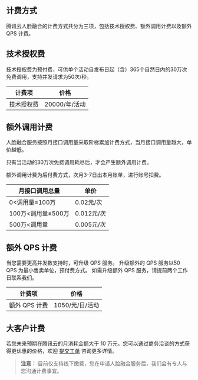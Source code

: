 ## 计费方式
腾讯云人脸融合的计费方式共分为三项，包括技术授权费、额外调用计费以及额外 QPS 计费。

## 技术授权费

技术授权费为预付费，可供单个活动自发布日起（含）365个自然日内的30万次免费调用，支持并发请求为50次/秒。

| 计费项    | 价格        |
| ---------- | --------- |
| 技术授权费  | 20000/年/活动 |


## 额外调用计费

人脸融合服务按照月接口调用量采取阶梯累加计费方式，当月接口调用量越大，单价越低。

只有当活动的30万次免费调用耗尽后，才会产生额外调用计费。

额外调用计费为后付费方式，次月3-7日出本月账单，进行账号扣费。

| 月接口调用总量    | 单价        |
| ---------- | --------- |
|  0<调用量≤100万  | 0.02元/次 |
| 100万<调用量≤500万 | 0.012元/次 |
| 500万<调用量    | 0.005元/次 |

## 额外 QPS 计费

当您需要更高并发数支持时，可升级 QPS 服务。
升级额外的 QPS 服务以50 QPS 为最小售卖单位，预付费方式。
如需升级额外 QPS 服务，请提前两个工作日联系我们。

| 计费项    | 价格        |
| ---------- | --------- |
| 额外 QPS 计费  | 1050/元/日/活动 |


## 大客户计费

若您未来预期在腾讯云的月消耗金额大于 10 万元，您可以通过商务洽谈的方式获得更优惠的价格，欢迎 [提交工单](https://console.cloud.tencent.com/workorder/category) 咨询更多详情。


>**注意：**
> 目前仅支持线下缴费，您在申请人脸融合服务后，我们会有专人与您沟通计费事宜。